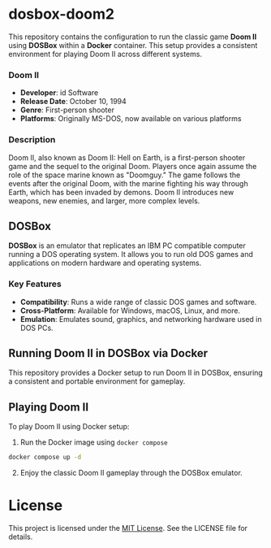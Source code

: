 # dosbox-doom2

This repository contains the configuration to run the classic game **Doom II** using **DOSBox** within a **Docker** container. This setup provides a consistent environment for playing Doom II across different systems.

### Doom II

- **Developer**: id Software
- **Release Date**: October 10, 1994
- **Genre**: First-person shooter
- **Platforms**: Originally MS-DOS, now available on various platforms

### Description

Doom II, also known as Doom II: Hell on Earth, is a first-person shooter game and the sequel to the original Doom. Players once again assume the role of the space marine known as "Doomguy." The game follows the events after the original Doom, with the marine fighting his way through Earth, which has been invaded by demons. Doom II introduces new weapons, new enemies, and larger, more complex levels.

## DOSBox

**DOSBox** is an emulator that replicates an IBM PC compatible computer running a DOS operating system. It allows you to run old DOS games and applications on modern hardware and operating systems.

### Key Features

- **Compatibility**: Runs a wide range of classic DOS games and software.
- **Cross-Platform**: Available for Windows, macOS, Linux, and more.
- **Emulation**: Emulates sound, graphics, and networking hardware used in DOS PCs.

## Running Doom II in DOSBox via Docker

This repository provides a Docker setup to run Doom II in DOSBox, ensuring a consistent and portable environment for gameplay.

## Playing Doom II

To play Doom II using Docker setup:

1. Run the Docker image using `docker compose`

```bash
docker compose up -d
```

2. Enjoy the classic Doom II gameplay through the DOSBox emulator.

# License

This project is licensed under the [MIT License](/LICENSE). See the LICENSE file for details.
